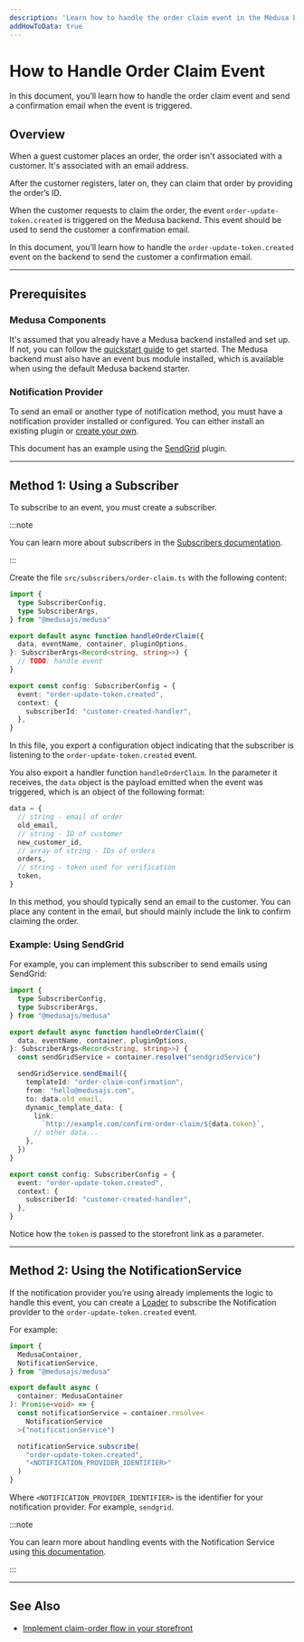 ```yaml
---
description: 'Learn how to handle the order claim event in the Medusa backend. When the event is triggered, you can send an email to the customer to inform them about it.'
addHowToData: true
---
```


# How to Handle Order Claim Event

In this document, you’ll learn how to handle the order claim event and send a confirmation email when the event is triggered.

## Overview

When a guest customer places an order, the order isn't associated with a customer. It's associated with an email address.

After the customer registers, later on, they can claim that order by providing the order’s ID.

When the customer requests to claim the order, the event `order-update-token.created` is triggered on the Medusa backend. This event should be used to send the customer a confirmation email.

In this document, you’ll learn how to handle the `order-update-token.created` event on the backend to send the customer a confirmation email.

---

## Prerequisites

### Medusa Components

It's assumed that you already have a Medusa backend installed and set up. If not, you can follow the [quickstart guide](../../../development/backend/install.mdx) to get started. The Medusa backend must also have an event bus module installed, which is available when using the default Medusa backend starter.

### Notification Provider

To send an email or another type of notification method, you must have a notification provider installed or configured. You can either install an existing plugin or [create your own](../../../development/notification/create-notification-provider.md).

This document has an example using the [SendGrid](../../../plugins/notifications/sendgrid.mdx) plugin.

---

## Method 1: Using a Subscriber

To subscribe to an event, you must create a subscriber.

:::note

You can learn more about subscribers in the [Subscribers documentation](../../../development/events/subscribers.mdx).

:::

Create the file `src/subscribers/order-claim.ts` with the following content:

```ts title="src/subscribers/order-claim.ts"
import { 
  type SubscriberConfig, 
  type SubscriberArgs,
} from "@medusajs/medusa"

export default async function handleOrderClaim({ 
  data, eventName, container, pluginOptions, 
}: SubscriberArgs<Record<string, string>>) {
  // TODO: handle event
}

export const config: SubscriberConfig = {
  event: "order-update-token.created",
  context: {
    subscriberId: "customer-created-handler",
  },
}
```

In this file, you export a configuration object indicating that the subscriber is listening to the `order-update-token.created` event.

You also export a handler function `handleOrderClaim`. In the parameter it receives, the `data` object is the payload emitted when the event was triggered, which is an object of the following format:

```ts
data = {
  // string - email of order
  old_email,
  // string - ID of customer
  new_customer_id,
  // array of string - IDs of orders
  orders,
  // string - token used for verification
  token,
}
```

In this method, you should typically send an email to the customer. You can place any content in the email, but should mainly include the link to confirm claiming the order.

### Example: Using SendGrid

For example, you can implement this subscriber to send emails using SendGrid:

```ts title="src/subscribers/order-claim.ts"
import { 
  type SubscriberConfig, 
  type SubscriberArgs,
} from "@medusajs/medusa"

export default async function handleOrderClaim({ 
  data, eventName, container, pluginOptions, 
}: SubscriberArgs<Record<string, string>>) {
  const sendGridService = container.resolve("sendgridService")

  sendGridService.sendEmail({
    templateId: "order-claim-confirmation",
    from: "hello@medusajs.com",
    to: data.old_email,
    dynamic_template_data: {
      link: 
        `http://example.com/confirm-order-claim/${data.token}`,
      // other data...
    },
  })
}

export const config: SubscriberConfig = {
  event: "order-update-token.created",
  context: {
    subscriberId: "customer-created-handler",
  },
}
```

Notice how the `token` is passed to the storefront link as a parameter.

---

## Method 2: Using the NotificationService

If the notification provider you’re using already implements the logic to handle this event, you can create a [Loader](../../../development/loaders/overview.mdx) to subscribe the Notification provider to the `order-update-token.created` event.

For example:

```ts title="src/loaders/order-claim.ts"
import { 
  MedusaContainer, 
  NotificationService,
} from "@medusajs/medusa"

export default async (
  container: MedusaContainer
): Promise<void> => {
  const notificationService = container.resolve<
    NotificationService
  >("notificationService")

  notificationService.subscribe(
    "order-update-token.created", 
    "<NOTIFICATION_PROVIDER_IDENTIFIER>"
  )
}
```

Where `<NOTIFICATION_PROVIDER_IDENTIFIER>` is the identifier for your notification provider. For example, `sendgrid`.

:::note

You can learn more about handling events with the Notification Service using [this documentation](../../../development/notification/create-notification-provider.md).

:::

---

## See Also

- [Implement claim-order flow in your storefront](../storefront/implement-claim-order.mdx)
